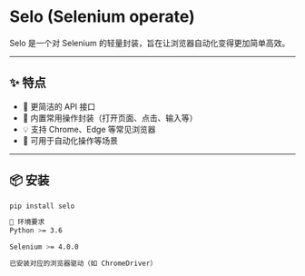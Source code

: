 # Selo (Selenium operate)

Selo 是一个对 Selenium 的轻量封装，旨在让浏览器自动化变得更加简单高效。

---

## ✨ 特点

- 🚀 更简洁的 API 接口
- 🧩 内置常用操作封装（打开页面、点击、输入等）
- 💡 支持 Chrome、Edge 等常见浏览器
- 🔧 可用于自动化操作等场景

---

## 📦 安装

```bash
pip install selo

🧪 环境要求
Python >= 3.6

Selenium >= 4.0.0

已安装对应的浏览器驱动（如 ChromeDriver）
